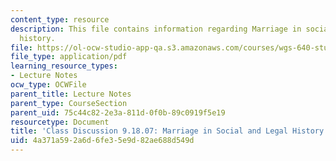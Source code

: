 ```yaml
---
content_type: resource
description: This file contains information regarding Marriage in social and legal
  history.
file: https://ol-ocw-studio-app-qa.s3.amazonaws.com/courses/wgs-640-studies-in-womens-life-narratives-interrogating-marriage-case-studies-in-american-law-and-culture-fall-2007/4a371a592a6d6fe35e9d82ae688d549d_MITWGS_640F07_3.pdf
file_type: application/pdf
learning_resource_types:
- Lecture Notes
ocw_type: OCWFile
parent_title: Lecture Notes
parent_type: CourseSection
parent_uid: 75c44c82-2e3a-811d-0f0b-89c0919f5e19
resourcetype: Document
title: 'Class Discussion 9.18.07: Marriage in Social and Legal History (Cott and Hartog)'
uid: 4a371a59-2a6d-6fe3-5e9d-82ae688d549d
---
```

